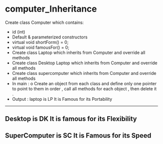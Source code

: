 # computer_Inheritance

Create class Computer which contains:
- id (int)
- Default & parameterized constructors
- virtual void shortForm() = 0;
- virtual void famousFor() = 0;
- Create class Laptop which inherits from Computer and override all
methods
- Create class Desktop Laptop which inherits from Computer and
override all methods
- Create class supercomputer which inherits from Computer and
override all methods
- In main :
o Create an object from each class and define only one pointer to
point to them in order , call all methods for each object , then delete
it .
- Output :
laptop is LP
It is Famous for its Portability
---------------------
Desktop is DK
It is famous for its Flexibility
---------------------
SuperComputer is SC
It is Famous for its Speed
---------------------
